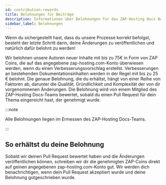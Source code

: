 ```yaml
---
id: contribution-rewards
title: Belohnungen für Beiträge
description: Informationen über Belohnungen für das ZAP-Hosting Docs Beitragsprogramm - ZAP-Hosting.com Dokumentation
sidebar_label: Belohnungen
---
```




Wenn du sichergestellt hast, dass du unsere Prozesse korrekt befolgst, besteht der letzte Schritt darin, deine Änderungen zu veröffentlichen und natürlich dafür belohnt zu werden!

Wir belohnen unsere Autoren neuer Inhalte mit bis zu 75€ in Form von ZAP Coins, die auf das angegebene zap-hosting.com-Konto überwiesen werden, wenn du einen Verbesserungsvorschlag erstellst. Verbesserungen an bestehenden Dokumentationsinhalten werden in der Regel mit bis zu 25 € belohnt. Die genaue Belohnung, die du erhältst, hängt von einer Reihe von Faktoren ab, darunter die Qualität, Gründlichkeit und Komplexität der von dir vorgenommenen Änderungen. Die Belohnung wird von einem Mitglied des ZAP-Hosting Docs-Teams bewertet, sobald du einen Pull Request für dein Thema eingereicht hast, der genehmigt wurde.

:::note

Alle Belohnungen liegen im Ermessen des ZAP-Hosting Docs-Teams.

:::



## So erhältst du deine Belohnung

Sobald wir deinen Pull Request bewertet haben und die Änderungen veröffentlichen können, schreiben wir dir die genehmigten ZAP-Coins direkt auf geinen angegebenen zap-hosting.com-Konto gut. Wir werden dich benachrichtigen, wenn dein Pull Request akzeptiert wurde und deine Belohnung gutgeschrieben wurde.